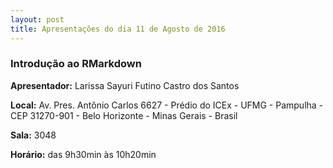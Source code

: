 ```yaml
---
layout: post
title: Apresentações do dia 11 de Agosto de 2016
---
```


### Introdução ao RMarkdown

**Apresentador:** Larissa Sayuri Futino Castro dos Santos

**Local:**  Av. Pres. Antônio Carlos 6627 - Prédio do ICEx - UFMG - Pampulha - CEP 31270-901 - Belo Horizonte - Minas Gerais - Brasil

**Sala:** 3048

**Horário:** das 9h30min às 10h20min
